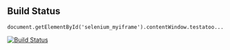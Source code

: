 ## Build Status

    document.getElementById('selenium_myiframe').contentWindow.testatoo...

[![Build Status](https://travis-ci.org/Ovea/testatoo.png?branch=master)](https://travis-ci.org/Ovea/testatoo)
